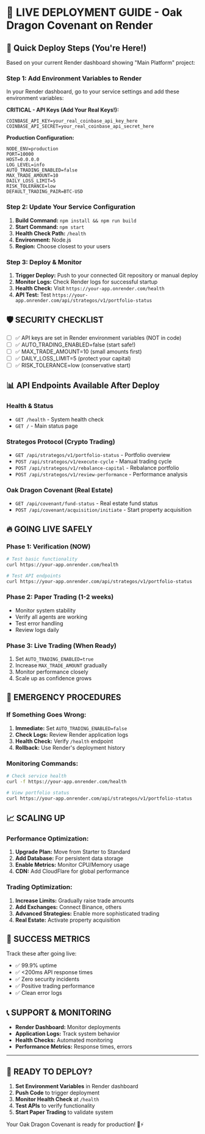 # 🚀 LIVE DEPLOYMENT GUIDE - Oak Dragon Covenant on Render

## 🎯 Quick Deploy Steps (You're Here!)

Based on your current Render dashboard showing "Main Platform" project:

### Step 1: Add Environment Variables to Render
In your Render dashboard, go to your service settings and add these environment variables:

**CRITICAL - API Keys (Add Your Real Keys!):**
```
COINBASE_API_KEY=your_real_coinbase_api_key_here
COINBASE_API_SECRET=your_real_coinbase_api_secret_here
```

**Production Configuration:**
```
NODE_ENV=production
PORT=10000
HOST=0.0.0.0
LOG_LEVEL=info
AUTO_TRADING_ENABLED=false
MAX_TRADE_AMOUNT=10
DAILY_LOSS_LIMIT=5
RISK_TOLERANCE=low
DEFAULT_TRADING_PAIR=BTC-USD
```

### Step 2: Update Your Service Configuration
1. **Build Command:** `npm install && npm run build`
2. **Start Command:** `npm start`
3. **Health Check Path:** `/health`
4. **Environment:** Node.js
5. **Region:** Choose closest to your users

### Step 3: Deploy & Monitor
1. **Trigger Deploy:** Push to your connected Git repository or manual deploy
2. **Monitor Logs:** Check Render logs for successful startup
3. **Health Check:** Visit `https://your-app.onrender.com/health`
4. **API Test:** Test `https://your-app.onrender.com/api/strategos/v1/portfolio-status`

## 🛡️ SECURITY CHECKLIST

- [ ] ✅ API keys are set in Render environment variables (NOT in code)
- [ ] ✅ AUTO_TRADING_ENABLED=false (start safe!)
- [ ] ✅ MAX_TRADE_AMOUNT=10 (small amounts first)
- [ ] ✅ DAILY_LOSS_LIMIT=5 (protect your capital)
- [ ] ✅ RISK_TOLERANCE=low (conservative start)

## 📊 API Endpoints Available After Deploy

### Health & Status
- `GET /health` - System health check
- `GET /` - Main status page

### Strategos Protocol (Crypto Trading)
- `GET /api/strategos/v1/portfolio-status` - Portfolio overview
- `POST /api/strategos/v1/execute-cycle` - Manual trading cycle
- `POST /api/strategos/v1/rebalance-capital` - Rebalance portfolio
- `POST /api/strategos/v1/review-performance` - Performance analysis

### Oak Dragon Covenant (Real Estate)
- `GET /api/covenant/fund-status` - Real estate fund status
- `POST /api/covenant/acquisition/initiate` - Start property acquisition

## 🔥 GOING LIVE SAFELY

### Phase 1: Verification (NOW)
```bash
# Test basic functionality
curl https://your-app.onrender.com/health

# Test API endpoints
curl https://your-app.onrender.com/api/strategos/v1/portfolio-status
```

### Phase 2: Paper Trading (1-2 weeks)
- Monitor system stability
- Verify all agents are working
- Test error handling
- Review logs daily

### Phase 3: Live Trading (When Ready)
1. Set `AUTO_TRADING_ENABLED=true`
2. Increase `MAX_TRADE_AMOUNT` gradually
3. Monitor performance closely
4. Scale up as confidence grows

## 🚨 EMERGENCY PROCEDURES

### If Something Goes Wrong:
1. **Immediate:** Set `AUTO_TRADING_ENABLED=false`
2. **Check Logs:** Review Render application logs
3. **Health Check:** Verify `/health` endpoint
4. **Rollback:** Use Render's deployment history

### Monitoring Commands:
```bash
# Check service health
curl -f https://your-app.onrender.com/health

# View portfolio status
curl https://your-app.onrender.com/api/strategos/v1/portfolio-status
```

## 📈 SCALING UP

### Performance Optimization:
1. **Upgrade Plan:** Move from Starter to Standard
2. **Add Database:** For persistent data storage
3. **Enable Metrics:** Monitor CPU/Memory usage
4. **CDN:** Add CloudFlare for global performance

### Trading Optimization:
1. **Increase Limits:** Gradually raise trade amounts
2. **Add Exchanges:** Connect Binance, others
3. **Advanced Strategies:** Enable more sophisticated trading
4. **Real Estate:** Activate property acquisition

## 🎯 SUCCESS METRICS

Track these after going live:
- ✅ 99.9% uptime
- ✅ <200ms API response times
- ✅ Zero security incidents
- ✅ Positive trading performance
- ✅ Clean error logs

## 📞 SUPPORT & MONITORING

- **Render Dashboard:** Monitor deployments
- **Application Logs:** Track system behavior
- **Health Checks:** Automated monitoring
- **Performance Metrics:** Response times, errors

---

## 🚀 READY TO DEPLOY?

1. **Set Environment Variables** in Render dashboard
2. **Push Code** to trigger deployment
3. **Monitor Health Check** at `/health`
4. **Test APIs** to verify functionality
5. **Start Paper Trading** to validate system

Your Oak Dragon Covenant is ready for production! 🏰⚡
